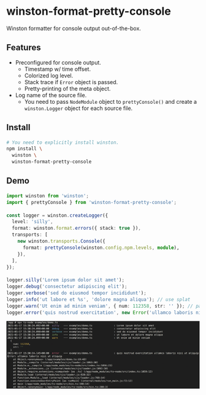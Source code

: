 winston-format-pretty-console
=============================

Winston formatter for console output out-of-the-box.

Features
--------

- Preconfigured for console output.
    - Timestamp w/ time offset.
    - Colorized log level.
    - Stack trace if `Error` object is passed.
    - Pretty-printing of the meta object.
- Log name of the source file.
    - You need to pass `NodeModule` object to `prettyConsole()` and create a `winston.Logger` object for each source file.

Install
-------

```bash
# You need to explicitly install winston.
npm install \
  winston \
  winston-format-pretty-console
```

Demo
----

```typescript
import winston from 'winston';
import { prettyConsole } from 'winston-format-pretty-console';

const logger = winston.createLogger({
  level: 'silly',
  format: winston.format.errors({ stack: true }),
  transports: [
    new winston.transports.Console({
      format: prettyConsole(winston.config.npm.levels, module),
    }),
  ],
});

logger.silly('Lorem ipsum dolor sit amet');
logger.debug('consectetur adipiscing elit');
logger.verbose('sed do eiusmod tempor incididunt');
logger.info('ut labore et %s', 'dolore magna aliqua'); // use splat
logger.warn('Ut enim ad minim veniam', { num: 112358, str: '' }); // pass meta
logger.error('quis nostrud exercitation', new Error('ullamco laboris nisi ut aliquip')); // pass Error object
```

![Demo](docs/demo.png)
